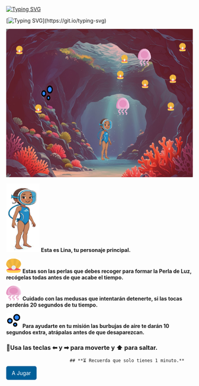 [![Typing SVG](https://readme-typing-svg.herokuapp.com?font=Times+New+Roman&weight=200&size=50&letterSpacing=big&duration=4000&pause=300&color=221DF7&background=1EFAFF&center=true&multiline=true&repeat=false&width=700&height=100&lines=Aventura+marina)](https://git.io/typing-svg)

[![Typing SVG](https://readme-typing-svg.herokuapp.com?font=Times+New+Roman&weight=200&size=25&duration=4000&pause=300&color=221DF7&background=1EFAFF&multiline=true&repeat=false&width=700&height=300&lines=Lina+es+una+ni%C3%B1a+curiosa+que+est%C3%A1+de+vacaciones+en+una+isla+tropical.+;Un+d%C3%ADa%2C+mientras+nadaba+cerca+de+la+playa%2C+;encontr%C3%B3+la+entrada+a+una+cueva+submarina+oculta.;+La+leyenda+local+dice+que+dentro+se+encuentra+la+Perla+de+Luz%2C+;un+artefacto+m%C3%A1gico+que+protege+el+equilibrio+del+oc%C3%A9ano.+;%F0%9F%A7%AD+Explora+la+cueva+y+recoge+todas+los+perlas+hasta+formar+la+;Perla+de+Luz.;+Solo+tienes+1+minuto+para+completar+la+tarea.)](https://git.io/typing-svg)

<img src="img/juegoPrincipal.png" alt="Juego" width="700" height="400"/>

<img src="img/lina.png" alt="Lina"/> **Esta es Lina, tu personaje principal.**

<img src="img/pearl.svg" alt="Perla" width="40" height="40"/>  **Estas son las perlas que debes recoger para formar la Perla de Luz, recógelas todas antes de que acabe el tiempo.**

<img src="img/jellyfish.svg" alt="medusa" width="40" height="40"/>   **Cuidado con las medusas que intentarán detenerte, si las tocas perderás 20 segundos de tu tiempo.**

<img src="img/bubble.svg" alt="Burbuja" width="40" height="40"/>   **Para ayudarte en tu misión las burbujas de aire te darán 10 segundos extra, atrápalas antes de que desaparezcan.**


### **🔴Usa las teclas ⬅ y ➡ para moverte y ⬆ para saltar.**

                            ## **⏳ Recuerda que solo tienes 1 minuto.**

<a href="https://aymee10.github.io/Aventura-marina/" style="background-color:#005F99; color:white; padding:10px 15px;text-decoration:none;border-radius:5px; ">A Jugar</a>


